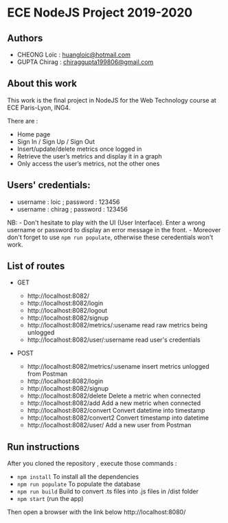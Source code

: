 # ECE NodeJS Project 2019-2020

## Authors
- CHEONG Loïc : huangloic@hotmail.com
- GUPTA Chirag : chiraggupta199806@gmail.com


## About this work
This work is the final project in NodeJS  for the Web Technology course at ECE Paris-Lyon, ING4.

There are : 
- Home page
- Sign In / Sign Up / Sign Out
- Insert/update/delete metrics once logged in
- Retrieve the user’s metrics and display it in a graph
- Only access the user’s metrics, not the other ones

## Users' credentials:
- username : loic ; password : 123456
- username : chirag ; password : 123456

NB: 
    - Don't hesitate to play with the UI (User Interface). Enter a wrong username or password to display an error message in the front.
    - Moreover don't forget to use `npm run populate`, otherwise these ceredentials won't work.

## List of routes

* GET
    - http://localhost:8082/ 
    - http://localhost:8082/login
    - http://localhost:8082/logout
    - http://localhost:8082/signup
    - http://localhost:8082/metrics/:usename read raw metrics being unlogged
    - http://localhost:8082/user/:username read user's credentials

* POST
    - http://localhost:8082/metrics/:usename insert metrics unlogged from Postman
    - http://localhost:8082/login
    - http://localhost:8082/signup
    - http://localhost:8082/delete Delete a metric when connected
    - http://localhost:8082/add Add a new metric when connected
    - http://localhost:8082/convert Convert datetime into timestamp
    - http://localhost:8082/convert2 Convert timestamp into datetime
    - http://localhost:8082/user/ Add a new user from Postman



## Run instructions
After you cloned the repository , execute those commands :
- `npm install` To install all the dependencies
- `npm run populate` To populate the database
- `npm run build` Build to convert .ts files into .js files in /dist folder
- `npm start` (run the app)

Then open a browser with the link below http://localhost:8080/

